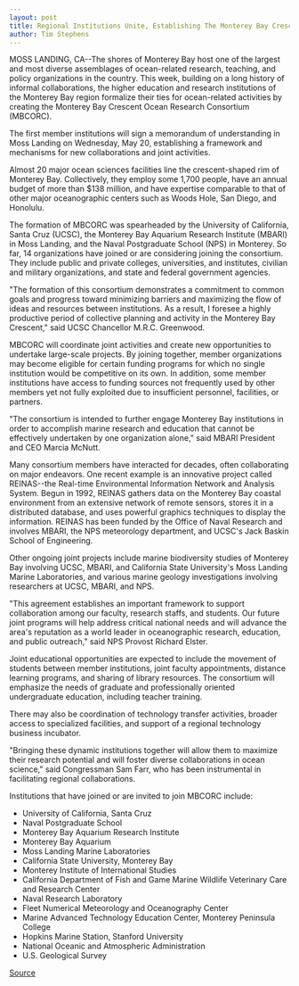 ```yaml
---
layout: post
title: Regional Institutions Unite, Establishing The Monterey Bay Crescent As A Major Oceanographic Center
author: Tim Stephens
---
```


MOSS LANDING, CA--The shores of Monterey Bay host one of the largest and most diverse assemblages of ocean-related research, teaching, and policy organizations in the country. This week, building on a long history of informal collaborations, the higher education and research institutions of the Monterey Bay region formalize their ties for ocean-related activities by creating the Monterey Bay Crescent Ocean Research Consortium (MBCORC).

The first member institutions will sign a memorandum of understanding in Moss Landing on Wednesday, May 20, establishing a framework and mechanisms for new collaborations and joint activities.

Almost 20 major ocean sciences facilities line the crescent-shaped rim of Monterey Bay. Collectively, they employ some 1,700 people, have an annual budget of more than $138 million, and have expertise comparable to that of other major oceanographic centers such as Woods Hole, San Diego, and Honolulu.

The formation of MBCORC was spearheaded by the University of California, Santa Cruz (UCSC), the Monterey Bay Aquarium Research Institute (MBARI) in Moss Landing, and the Naval Postgraduate School (NPS) in Monterey. So far, 14 organizations have joined or are considering joining the consortium. They include public and private colleges, universities, and institutes, civilian and military organizations, and state and federal government agencies.

"The formation of this consortium demonstrates a commitment to common goals and progress toward minimizing barriers and maximizing the flow of ideas and resources between institutions. As a result, I foresee a highly productive period of collective planning and activity in the Monterey Bay Crescent," said UCSC Chancellor M.R.C. Greenwood.

MBCORC will coordinate joint activities and create new opportunities to undertake large-scale projects. By joining together, member organizations may become eligible for certain funding programs for which no single institution would be competitive on its own. In addition, some member institutions have access to funding sources not frequently used by other members yet not fully exploited due to insufficient personnel, facilities, or partners.

"The consortium is intended to further engage Monterey Bay institutions in order to accomplish marine research and education that cannot be effectively undertaken by one organization alone," said MBARI President and CEO Marcia McNutt.

Many consortium members have interacted for decades, often collaborating on major endeavors. One recent example is an innovative project called REINAS--the Real-time Environmental Information Network and Analysis System. Begun in 1992, REINAS gathers data on the Monterey Bay coastal environment from an extensive network of remote sensors, stores it in a distributed database, and uses powerful graphics techniques to display the information. REINAS has been funded by the Office of Naval Research and involves MBARI, the NPS meteorology department, and UCSC's Jack Baskin School of Engineering.

Other ongoing joint projects include marine biodiversity studies of Monterey Bay involving UCSC, MBARI, and California State University's Moss Landing Marine Laboratories, and various marine geology investigations involving researchers at UCSC, MBARI, and NPS.

"This agreement establishes an important framework to support collaboration among our faculty, research staffs, and students. Our future joint programs will help address critical national needs and will advance the area's reputation as a world leader in oceanographic research, education, and public outreach," said NPS Provost Richard Elster.

Joint educational opportunities are expected to include the movement of students between member institutions, joint faculty appointments, distance learning programs, and sharing of library resources. The consortium will emphasize the needs of graduate and professionally oriented undergraduate education, including teacher training.

There may also be coordination of technology transfer activities, broader access to specialized facilities, and support of a regional technology business incubator.

"Bringing these dynamic institutions together will allow them to maximize their research potential and will foster diverse collaborations in ocean science," said Congressman Sam Farr, who has been instrumental in facilitating regional collaborations.

Institutions that have joined or are invited to join MBCORC include: 
* University of California, Santa Cruz 
* Naval Postgraduate School 
* Monterey Bay Aquarium Research Institute 
* Monterey Bay Aquarium 
* Moss Landing Marine Laboratories 
* California State University, Monterey Bay 
* Monterey Institute of International Studies 
* California Department of Fish and Game Marine Wildlife Veterinary Care and Research Center 
* Naval Research Laboratory 
* Fleet Numerical Meteorology and Oceanography Center 
* Marine Advanced Technology Education Center, Monterey Peninsula College 
* Hopkins Marine Station, Stanford University 
* National Oceanic and Atmospheric Administration 
* U.S. Geological Survey

[Source](http://www1.ucsc.edu/news_events/press_releases/archive/97-98/05-98/051898-Monterey_Bay_Cresce.html "Permalink to 051898-Monterey_Bay_Cresce")
